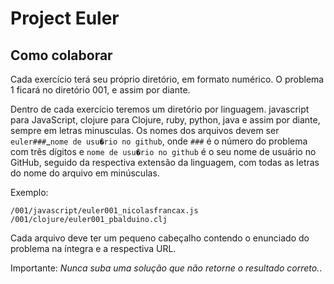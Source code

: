 # Project Euler

## Como colaborar

Cada exercício terá seu próprio diretório, em formato numérico. O problema 1 ficará no diretório 001, e assim por diante.

Dentro de cada exercício teremos um diretório por linguagem. javascript para JavaScript, clojure para Clojure, ruby, python, java e assim por diante, sempre em letras minusculas.  Os nomes dos arquivos devem ser `euler###`_`nome de usu�rio no github`, onde `###` é o número do problema com três dígitos e `nome de usu�rio no github` é o seu nome de usuário no GitHub, seguido da respectiva extensão da linguagem, com todas as letras do nome do arquivo em minúsculas.

Exemplo:

    /001/javascript/euler001_nicolasfrancax.js
    /001/clojure/euler001_pbalduino.clj

Cada arquivo deve ter um pequeno cabeçalho contendo o enunciado do problema na íntegra e a respectiva URL.

Importante: *Nunca suba uma solução que não retorne o resultado correto.*.
